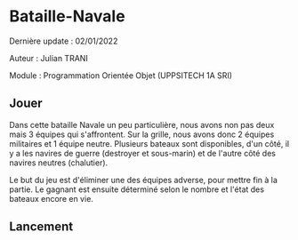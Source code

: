 # Bataille-Navale
 
Dernière update : 02/01/2022

Auteur : Julian TRANI

Module : Programmation Orientée Objet (UPPSITECH 1A SRI)

## Jouer

Dans cette bataille Navale un peu particulière, nous avons non pas deux mais 3 équipes qui s'affrontent. Sur la grille, nous avons donc 2 équipes militaires et 1 équipe neutre.
Plusieurs bateaux sont disponibles, d'un côté, il y a les navires de guerre (destroyer et sous-marin) et de l'autre côté des navires neutres (chalutier).

Le but du jeu est d'éliminer une des équipes adverse, pour mettre fin à la partie. Le gagnant est ensuite déterminé  selon le nombre et l'état des bateaux encore en vie.

## Lancement

